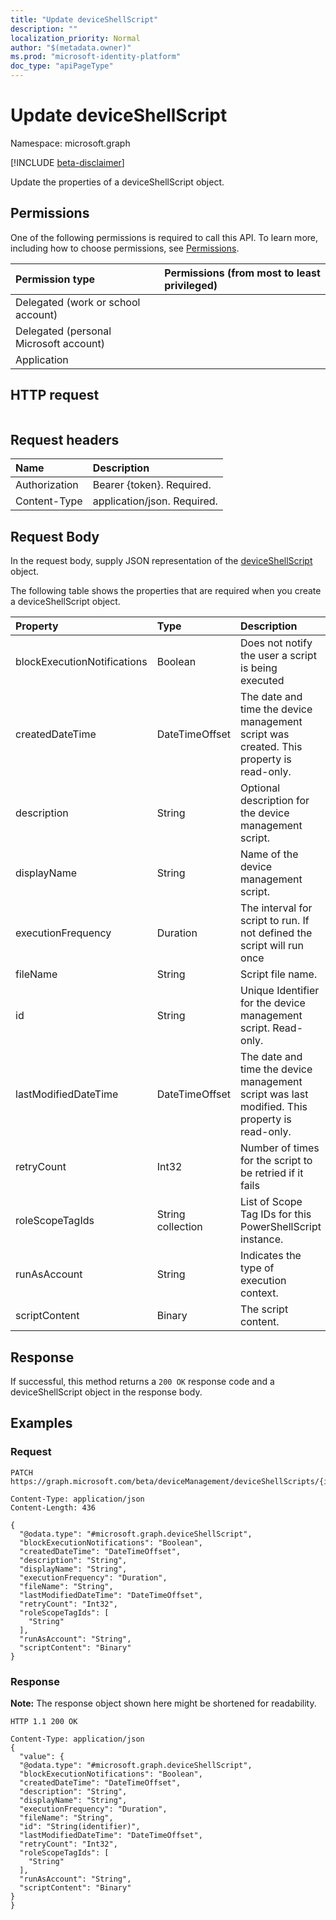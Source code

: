 ```yaml
---
title: "Update deviceShellScript"
description: ""
localization_priority: Normal
author: "$(metadata.owner)"
ms.prod: "microsoft-identity-platform"
doc_type: "apiPageType"
---
```


# Update deviceShellScript

Namespace: microsoft.graph

[!INCLUDE [beta-disclaimer](../../includes/beta-disclaimer.md)]

Update the properties of a deviceShellScript object.

## Permissions

One of the following permissions is required to call this API. To learn more, including how to choose permissions, see [Permissions](/graph/permissions-reference).

| Permission type                        | Permissions (from most to least privileged) |
| :------------------------------------- | :------------------------------------------ |
| Delegated (work or school account)     |                                             |
| Delegated (personal Microsoft account) |                                             |
| Application                            |                                             |

## HTTP request

<!-- {
  "blockType": "ignored"
}
-->

```http

```

## Request headers

| Name          | Description                 |
| :------------ | :-------------------------- |
| Authorization | Bearer {token}. Required.   |
| Content-Type  | application/json. Required. |

## Request Body

In the request body, supply JSON representation of the [deviceShellScript](../resources/intune-deviceshellscript.md) object.

<!-- Actions and Functions -->

<!-- CRUD Methods -->

The following table shows the properties that are required when you create a deviceShellScript object.

| Property                    | Type              | Description                                                                                   |
| :-------------------------- | :---------------- | :-------------------------------------------------------------------------------------------- |
| blockExecutionNotifications | Boolean           | Does not notify the user a script is being executed                                           |
| createdDateTime             | DateTimeOffset    | The date and time the device management script was created. This property is read-only.       |
| description                 | String            | Optional description for the device management script.                                        |
| displayName                 | String            | Name of the device management script.                                                         |
| executionFrequency          | Duration          | The interval for script to run. If not defined the script will run once                       |
| fileName                    | String            | Script file name.                                                                             |
| id                          | String            | Unique Identifier for the device management script. Read-only.                                |
| lastModifiedDateTime        | DateTimeOffset    | The date and time the device management script was last modified. This property is read-only. |
| retryCount                  | Int32             | Number of times for the script to be retried if it fails                                      |
| roleScopeTagIds             | String collection | List of Scope Tag IDs for this PowerShellScript instance.                                     |
| runAsAccount                | String            | Indicates the type of execution context.                                                      |
| scriptContent               | Binary            | The script content.                                                                           |

## Response

If successful, this method returns a `200 OK` response code and a deviceShellScript object in the response body.

## Examples

### Request

<!-- {
  "blockType": "request",
  "name": "update_deviceshellscript"
}
-->

```http
PATCH https://graph.microsoft.com/beta/deviceManagement/deviceShellScripts/{id}

Content-Type: application/json
Content-Length: 436

{
  "@odata.type": "#microsoft.graph.deviceShellScript",
  "blockExecutionNotifications": "Boolean",
  "createdDateTime": "DateTimeOffset",
  "description": "String",
  "displayName": "String",
  "executionFrequency": "Duration",
  "fileName": "String",
  "lastModifiedDateTime": "DateTimeOffset",
  "retryCount": "Int32",
  "roleScopeTagIds": [
    "String"
  ],
  "runAsAccount": "String",
  "scriptContent": "Binary"
}

```

### Response

**Note:** The response object shown here might be shortened for readability.

<!-- {
  "blockType": "response",
  "truncated": true,
  "@odata.type": "microsoft.management.services.api.deviceShellScript"
}
-->

```http
HTTP 1.1 200 OK

Content-Type: application/json
{
  "value": {
  "@odata.type": "#microsoft.graph.deviceShellScript",
  "blockExecutionNotifications": "Boolean",
  "createdDateTime": "DateTimeOffset",
  "description": "String",
  "displayName": "String",
  "executionFrequency": "Duration",
  "fileName": "String",
  "id": "String(identifier)",
  "lastModifiedDateTime": "DateTimeOffset",
  "retryCount": "Int32",
  "roleScopeTagIds": [
    "String"
  ],
  "runAsAccount": "String",
  "scriptContent": "Binary"
}
}

```